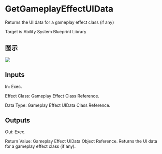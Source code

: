 # GetGameplayEffectUIData

Returns the UI data for a gameplay effect class (if any)

Target is Ability System Blueprint Library

## 图示

![]($-20221218-17314253.png)

## Inputs

In: Exec.

Effect Class: Gameplay Effect Class Reference.

Data Type: Gameplay Effect UIData Class Reference.  

## Outputs

Out: Exec.

Return Value: Gameplay Effect UIData Object Reference. Returns the UI data for a gameplay effect class (if any).

